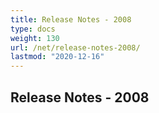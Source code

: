```yaml
---
title: Release Notes - 2008
type: docs
weight: 130
url: /net/release-notes-2008/
lastmod: "2020-12-16"
---
```


## **Release Notes - 2008**
